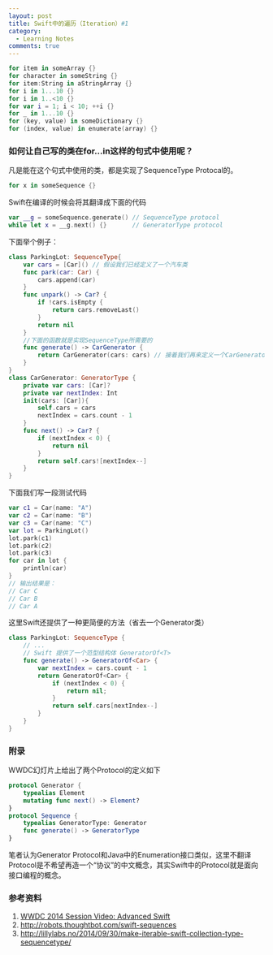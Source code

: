```yaml
---
layout: post
title: Swift中的遍历（Iteration）#1
category: 
  - Learning Notes
comments: true
---
```


```swift
for item in someArray {}
for character in someString {}
for item:String in aStringArray {}
for i in 1...10 {}
for i in 1..<10 {}
for var i = 1; i < 10; ++i {}
for _ in 1...10 {}
for (key, value) in someDictionary {}
for (index, value) in enumerate(array) {}
```

<!--more-->

### 如何让自己写的类在for...in这样的句式中使用呢？
凡是能在这个句式中使用的类，都是实现了SequenceType Protocal的。

```swift
for x in someSequence {}
```
Swift在编译的时候会将其翻译成下面的代码

```swift
var __g = someSequence.generate() // SequenceType protocol
while let x = __g.next() {}       // GeneratorType protocol
```
下面举个例子：

```swift
class ParkingLot: SequenceType{
    var cars = [Car]() // 假设我们已经定义了一个汽车类
    func park(car: Car) {
        cars.append(car)
    }
    func unpark() -> Car? {
        if !cars.isEmpty {
            return cars.removeLast()
        }
        return nil
    }
    //下面的函数就是实现SequenceType所需要的
    func generate() -> CarGenerator {
        return CarGenerator(cars: cars) // 接着我们再来定义一个CarGenerator类
    }
}
class CarGenerator: GeneratorType {
    private var cars: [Car]?
    private var nextIndex: Int
    init(cars: [Car]){
        self.cars = cars
        nextIndex = cars.count - 1
    }
    func next() -> Car? {
        if (nextIndex < 0) {
            return nil
        }
        return self.cars![nextIndex--]
    }
}
```
下面我们写一段测试代码

```swift
var c1 = Car(name: "A")
var c2 = Car(name: "B")
var c3 = Car(name: "C")
var lot = ParkingLot()
lot.park(c1)
lot.park(c2)
lot.park(c3)
for car in lot {
    println(car)
}
// 输出结果是：
// Car C
// Car B
// Car A
```
这里Swift还提供了一种更简便的方法（省去一个Generator类）

```swift
class ParkingLot: SequenceType {
    // ...
    // Swift 提供了一个范型结构体 GeneratorOf<T>
    func generate() -> GeneratorOf<Car> {
        var nextIndex = cars.count - 1
        return GeneratorOf<Car> {
            if (nextIndex < 0) {
                return nil;
            }
            return self.cars[nextIndex--]
        }
    }
}
```
### 附录
WWDC幻灯片上给出了两个Protocol的定义如下

```swift
protocol Generator {
	typealias Element
	mutating func next() -> Element?
}
protocol Sequence {
	typealias GeneratorType: Generator
	func generate() -> GeneratorType
}
```
笔者认为Generator Protocol和Java中的Enumeration接口类似，这里不翻译Protocol是不希望再造一个“协议”的中文概念，其实Swift中的Protocol就是面向接口编程的概念。
### 参考资料
1. [WWDC 2014 Session Video: Advanced Swift](https://developer.apple.com/videos/wwdc/2014/#404)
2. http://robots.thoughtbot.com/swift-sequences
3. http://lillylabs.no/2014/09/30/make-iterable-swift-collection-type-sequencetype/
